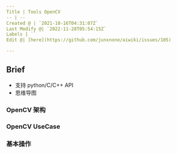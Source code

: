 ```yaml
---
Title | Tools OpenCV
-- | --
Created @ | `2021-10-16T04:31:07Z`
Last Modify @| `2022-11-28T05:54:15Z`
Labels | ``
Edit @| [here](https://github.com/junxnone/aiwiki/issues/105)

---
```

## Brief
- 支持 python/C/C++ API
- 思维导图

### OpenCV 架构

### OpenCV UseCase
### 基本操作


